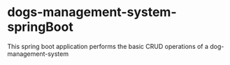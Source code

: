 # dogs-management-system-springBoot

This spring boot application performs the basic CRUD operations of a dog-management-system
